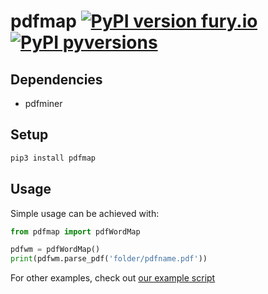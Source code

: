 # pdfmap [![PyPI version fury.io](https://img.shields.io/pypi/v/pdfmap?color=green)](https://github.com/elint-tech/pdfmap) [![PyPI pyversions](https://img.shields.io/pypi/pyversions/pdfmap)](https://github.com/elint-tech/pdfmap)


## Dependencies
* pdfminer

## Setup

```bash
pip3 install pdfmap
```

## Usage

Simple usage can be achieved with:

```python
from pdfmap import pdfWordMap

pdfwm = pdfWordMap()
print(pdfwm.parse_pdf('folder/pdfname.pdf'))
```

For other examples, check out [our example script](example.py)
